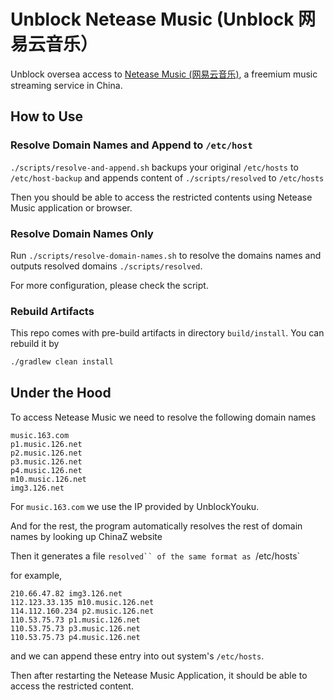 # Unblock Netease Music (Unblock 网易云音乐）

Unblock oversea access to [Netease Music (网易云音乐)](https://music.163.com/), a freemium music streaming service in China.

## How to Use

### Resolve Domain Names and Append to `/etc/host`

`./scripts/resolve-and-append.sh` backups your original `/etc/hosts` to `/etc/host-backup` and appends content of `./scripts/resolved` to `/etc/hosts`

Then you should be able to access the restricted contents using Netease Music application or browser.

### Resolve Domain Names Only
Run `./scripts/resolve-domain-names.sh` to resolve the domains names and outputs resolved domains `./scripts/resolved`.

For more configuration, please check the script.

### Rebuild Artifacts
This repo comes with pre-build artifacts in directory `build/install`. You can rebuild it by

```bash
./gradlew clean install
```

## Under the Hood
To access Netease Music we need to resolve the following domain names

```
music.163.com
p1.music.126.net
p2.music.126.net
p3.music.126.net
p4.music.126.net
m10.music.126.net
img3.126.net
```

For `music.163.com` we use the IP provided by UnblockYouku.

And for the rest, the program automatically resolves the rest of domain names by looking up ChinaZ website

Then it generates a file `resolved`` of the same format as `/etc/hosts`

for example,

```
210.66.47.82 img3.126.net
112.123.33.135 m10.music.126.net
114.112.160.234 p2.music.126.net
110.53.75.73 p1.music.126.net
110.53.75.73 p3.music.126.net
110.53.75.73 p4.music.126.net
```

and we can append these entry into out system's `/etc/hosts`.

Then after restarting the Netease Music Application, it should be able to access the restricted content.
